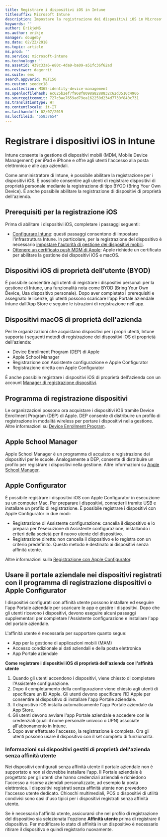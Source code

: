 ```yaml
---
title: Registrare i dispositivi iOS in Intune
titlesuffix: Microsoft Intune
description: Impostare la registrazione dei dispositivi iOS in Microsoft Intune.
keywords: ''
author: ErikjeMS
ms.author: erikje
manager: dougeby
ms.date: 02/22/2018
ms.topic: article
ms.prod: ''
ms.service: microsoft-intune
ms.technology: ''
ms.assetid: 439c33a6-e80c-4da9-ba09-a51fc36f62ad
ms.reviewer: dagerrit
ms.suite: ems
search.appverid: MET150
ms.custom: seodec18
ms.collection: M365-identity-device-management
ms.openlocfilehash: ec625b2ef7f968f8098a8288832c62d3510c4906
ms.sourcegitcommit: 727c3ae7659ad79ea162250d234d7730f840c731
ms.translationtype: HT
ms.contentlocale: it-IT
ms.lasthandoff: 02/07/2019
ms.locfileid: "55837654"
---
```

# <a name="enroll-ios-devices-in-intune"></a>Registrare i dispositivi iOS in Intune

Intune consente la gestione di dispositivi mobili (MDM, Mobile Device Management) per iPad e iPhone e offre agli utenti l'accesso alla posta elettronica e alle app aziendali.

Come amministratore di Intune, è possibile abilitare la registrazione per i dispositivi iOS. È possibile consentire agli utenti di registrare dispositivi di proprietà personale mediante la registrazione di tipo BYOD (Bring Your Own Device). È anche possibile abilitare la registrazione di dispositivi di proprietà dell'azienda.

## <a name="prerequisites-for-ios-enrollment"></a>Prerequisiti per la registrazione iOS
Prima di abilitare i dispositivi iOS, completare i passaggi seguenti:
- [Configurare Intune](setup-steps.md): questi passaggi consentono di impostare l'infrastruttura Intune. In particolare, per la registrazione del dispositivo è necessario [impostare l'autorità di gestione dei dispositivi mobili](mdm-authority-set.md).
- [Ottenere un certificato push MDM di Apple](apple-mdm-push-certificate-get.md): Apple richiede un certificato per abilitare la gestione dei dispositivi iOS e macOS.

## <a name="user-owned-ios-devices-byod"></a>Dispositivi iOS di proprietà dell'utente (BYOD)

È possibile consentire agli utenti di registrare i dispositivi personali per la gestione di Intune, una funzionalità nota come BYOD (Bring Your Own Device, Usa dispositivo personale). Dopo aver completato i prerequisiti e assegnato le licenze, gli utenti possono scaricare l'app Portale aziendale Intune dall'App Store e seguire le istruzioni di registrazione nell'app.

## <a name="company-owned-ios-devices"></a>Dispositivi macOS di proprietà dell'azienda
Per le organizzazioni che acquistano dispositivi per i propri utenti, Intune supporta i seguenti metodi di registrazione dei dispositivi iOS di proprietà dell'azienda:

- Device Enrollment Program (DEP) di Apple
- Apple School Manager
- Registrazione con Assistente configurazione e Apple Configurator
- Registrazione diretta con Apple Configurator

È anche possibile registrare i dispositivi iOS di proprietà dell'azienda con un account [Manager di registrazione dispositivi](device-enrollment-manager-enroll.md).

## <a name="device-enrollment-program"></a>Programma di registrazione dispositivi
Le organizzazioni possono ora acquistare i dispositivi iOS tramite Device Enrollment Program (DEP) di Apple. DEP consente di distribuire un profilo di registrazione in modalità wireless per portare i dispositivi nella gestione. Altre informazioni su [Device Enrollment Program](device-enrollment-program-enroll-ios.md).

## <a name="apple-school-manager"></a>Apple School Manager
Apple School Manager è un programma di acquisto e registrazione dei dispositivi per le scuole. Analogamente a DEP, consente di distribuire un profilo per registrare i dispositivi nella gestione. Altre informazioni su [Apple School Manager](apple-school-manager-set-up-ios.md).

## <a name="apple-configurator"></a>Apple Configurator
È possibile registrare i dispositivi iOS con Apple Configurator in esecuzione su un computer Mac. Per preparare i dispositivi, connetterli tramite USB e installare un profilo di registrazione. È possibile registrare i dispositivi con Apple Configurator in due modi:
- Registrazione di Assistente configurazione: cancella il dispositivo e lo prepara per l'esecuzione di Assistente configurazione, installando i criteri della società per il nuovo utente del dispositivo.
- Registrazione diretta: non cancella il dispositivo e lo registra con un criterio predefinito. Questo metodo è destinato ai dispositivi senza affinità utente.

Altre informazioni sulla [Registrazione con Apple Configurator](apple-configurator-setup-assistant-enroll-ios.md).

## <a name="use-the-company-portal-on-dep-enrolled-or-apple-configurator-enrolled-devices"></a>Usare il portale aziendale nei dispositivi registrati con il programma di registrazione dispositivi o Apple Configurator

I dispositivi configurati con affinità utente possono installare ed eseguire l'app Portale aziendale per scaricare le app e gestire i dispositivi. Dopo che gli utenti ricevono i dispositivi, devono eseguire alcuni passaggi supplementari per completare l'Assistente configurazione e installare l'app del portale aziendale.

L'affinità utente è necessaria per supportare quanto segue:
  - App per la gestione di applicazioni mobili (MAM)
  - Accesso condizionale ai dati aziendali e della posta elettronica
  - App Portale aziendale

**Come registrare i dispositivi iOS di proprietà dell'azienda con l'affinità utente**
1. Quando gli utenti accendono i dispositivi, viene chiesto di completare l'Assistente configurazione. 
2. Dopo il completamento della configurazione viene chiesto agli utenti di specificare un ID Apple. Gli utenti devono specificare l'ID Apple per consentire al dispositivo di installare l'app Portale aziendale. 
3. Il dispositivo iOS installa automaticamente l'app Portale aziendale da App Store.
4. Gli utenti devono avviare l'app Portale aziendale e accedere con le credenziali (quali il nome personale univoco o UPN) associate all'abbonamento in Intune. 
5. Dopo aver effettuato l'accesso, la registrazione è completa. Ora gli utenti possono usare il dispositivo con il set completo di funzionalità.

### <a name="about-corporate-owned-managed-devices-with-no-user-affinity"></a>Informazioni sui dispositivi gestiti di proprietà dell'azienda senza affinità utente

Nei dispositivi configurati senza affinità utente il portale aziendale non è supportato e non si dovrebbe installare l'app. Il Portale aziendale è progettato per gli utenti che hanno credenziali aziendali e richiedono l'accesso a risorse aziendali personalizzate, ad esempio la posta elettronica. I dispositivi registrati senza affinità utente non prevedono l'accesso utente dedicato. Chioschi multimediali, POS o dispositivi di utilità condivisi sono casi d'uso tipici per i dispositivi registrati senza affinità utente.

Se è necessaria l'affinità utente, assicurarsi che nel profilo di registrazione del dispositivo sia selezionata l'opzione **Affinità utente** prima di registrare il dispositivo. Per modificare lo stato di affinità in un dispositivo è necessario ritirare il dispositivo e quindi registrarlo nuovamente.

